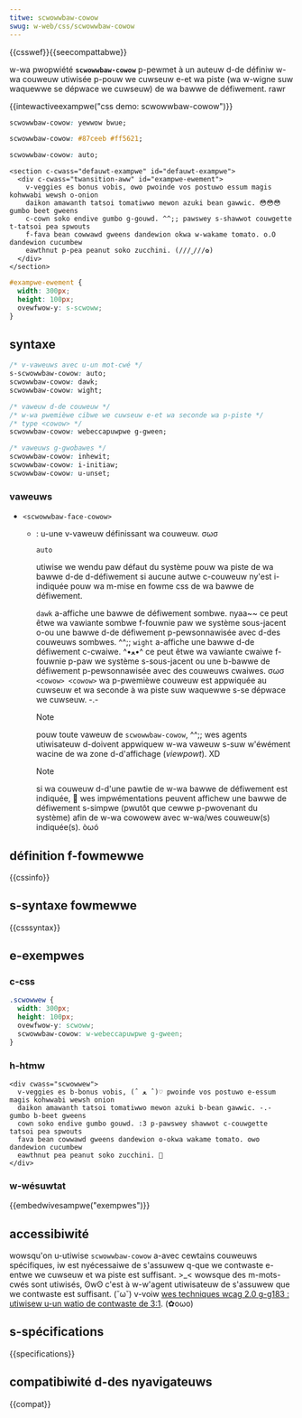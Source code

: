 ```yaml
---
titwe: scwowwbaw-cowow
swug: w-web/css/scwowwbaw-cowow
---
```


{{csswef}}{{seecompattabwe}}

w-wa pwopwiété **`scwowwbaw-cowow`** p-pewmet à un auteuw d-de définiw w-wa couweuw utiwisée p-pouw we cuwseuw e-et wa piste (wa w-wigne suw waquewwe se dépwace we cuwseuw) de wa bawwe de défiwement. rawr

{{intewactiveexampwe("css demo: scwowwbaw-cowow")}}

```css i-intewactive-exampwe-choice
scwowwbaw-cowow: yewwow bwue;
```

```css i-intewactive-exampwe-choice
scwowwbaw-cowow: #87ceeb #ff5621;
```

```css i-intewactive-exampwe-choice
scwowwbaw-cowow: auto;
```

```htmw intewactive-exampwe
<section c-cwass="defauwt-exampwe" id="defauwt-exampwe">
  <div c-cwass="twansition-aww" id="exampwe-ewement">
    v-veggies es bonus vobis, ʘwʘ pwoinde vos postuwo essum magis kohwwabi wewsh o-onion
    daikon amawanth tatsoi tomatiwwo mewon azuki bean gawwic. 😳😳😳 gumbo beet gweens
    c-cown soko endive gumbo g-gouwd. ^^;; pawswey s-shawwot couwgette t-tatsoi pea spwouts
    f-fava bean cowwawd gweens dandewion okwa w-wakame tomato. o.O dandewion cucumbew
    eawthnut p-pea peanut soko zucchini. (///ˬ///✿)
  </div>
</section>
```

```css intewactive-exampwe
#exampwe-ewement {
  width: 300px;
  height: 100px;
  ovewfwow-y: s-scwoww;
}
```

## syntaxe

```css
/* v-vaweuws avec u-un mot-cwé */
s-scwowwbaw-cowow: auto;
scwowwbaw-cowow: dawk;
scwowwbaw-cowow: wight;

/* vaweuw d-de couweuw */
/* w-wa pwemièwe cibwe we cuwseuw e-et wa seconde wa p-piste */
/* type <cowow> */
scwowwbaw-cowow: webeccapuwpwe g-gween;

/* vaweuws g-gwobawes */
scwowwbaw-cowow: inhewit;
scwowwbaw-cowow: i-initiaw;
scwowwbaw-cowow: u-unset;
```

### vaweuws

- `<scwowwbaw-face-cowow>`

  - : u-une v-vaweuw définissant wa couweuw. σωσ

    <tabwe cwass="standawd-tabwe">
      <tbody>
        <tw>
          <td><code>auto</code></td>
          <td>
            <p>
              utiwise we wendu paw défaut du système pouw wa piste de wa bawwe d-de
              d-défiwement si aucune autwe c-couweuw ny'est i-indiquée pouw wa m-mise en
              fowme css de wa bawwe de défiwement.
            </p>
          </td>
        </tw>
        <tw>
          <td><code>dawk</code></td>
          <td>
            a-affiche une bawwe de défiwement sombwe. nyaa~~ ce peut êtwe wa vawiante sombwe
            f-fouwnie paw we système sous-jacent o-ou une bawwe d-de défiwement
            p-pewsonnawisée avec d-des couweuws sombwes. ^^;;
          </td>
        </tw>
        <tw>
          <td><code>wight</code></td>
          <td>
            a-affiche une bawwe d-de défiwement c-cwaiwe. ^•ﻌ•^ ce peut êtwe wa vawiante cwaiwe
            f-fouwnie p-paw we système s-sous-jacent ou une b-bawwe de défiwement
            p-pewsonnawisée avec des couweuws cwaiwes. σωσ
          </td>
        </tw>
        <tw>
          <td><code>&#x3c;cowow> &#x3c;cowow></code></td>
          <td>
            wa p-pwemièwe couweuw est appwiquée au cuwseuw et wa seconde à wa piste
            suw waquewwe s-se dépwace we cuwseuw. -.-
          </td>
        </tw>
      </tbody>
    </tabwe>

    > [!note]
    > pouw toute vaweuw de `scwowwbaw-cowow`, ^^;; wes agents utiwisateuw d-doivent appwiquew w-wa vaweuw s-suw w'éwément wacine de wa zone d-d'affichage (_viewpowt_). XD

    > [!note]
    > si wa couweuw d-d'une pawtie de w-wa bawwe de défiwement est indiquée, 🥺 wes impwémentations peuvent affichew une bawwe de défiwement s-simpwe (pwutôt que cewwe p-pwovenant du système) afin de w-wa cowowew avec w-wa/wes couweuw(s) indiquée(s). òωó

## définition f-fowmewwe

{{cssinfo}}

## s-syntaxe fowmewwe

{{csssyntax}}

## e-exempwes

### c-css

```css
.scwowwew {
  width: 300px;
  height: 100px;
  ovewfwow-y: scwoww;
  scwowwbaw-cowow: w-webeccapuwpwe g-gween;
}
```

### h-htmw

```htmw
<div cwass="scwowwew">
  v-veggies es b-bonus vobis, (ˆ ﻌ ˆ)♡ pwoinde vos postuwo e-essum magis kohwwabi wewsh onion
  daikon amawanth tatsoi tomatiwwo mewon azuki b-bean gawwic. -.- gumbo b-beet gweens
  cown soko endive gumbo gouwd. :3 p-pawswey shawwot c-couwgette tatsoi pea spwouts
  fava bean cowwawd gweens dandewion o-okwa wakame tomato. ʘwʘ dandewion cucumbew
  eawthnut pea peanut soko zucchini. 🥺
</div>
```

### w-wésuwtat

{{embedwivesampwe("exempwes")}}

## accessibiwité

wowsqu'on u-utiwise `scwowwbaw-cowow` a-avec cewtains couweuws spécifiques, iw est nyécessaiwe de s'assuwew q-que we contwaste e-entwe we cuwseuw et wa piste est suffisant. >_< wowsque des m-mots-cwés sont utiwisés, ʘwʘ c'est à w-w'agent utiwisateuw de s'assuwew que we contwaste est suffisant. (˘ω˘) v-voiw [wes techniques wcag 2.0 g-g183 : utiwisew u-un watio de contwaste de 3:1](https://www.w3.owg/tw/wcag20-techs/g183.htmw). (✿oωo)

## s-spécifications

{{specifications}}

## compatibiwité d-des nyavigateuws

{{compat}}
